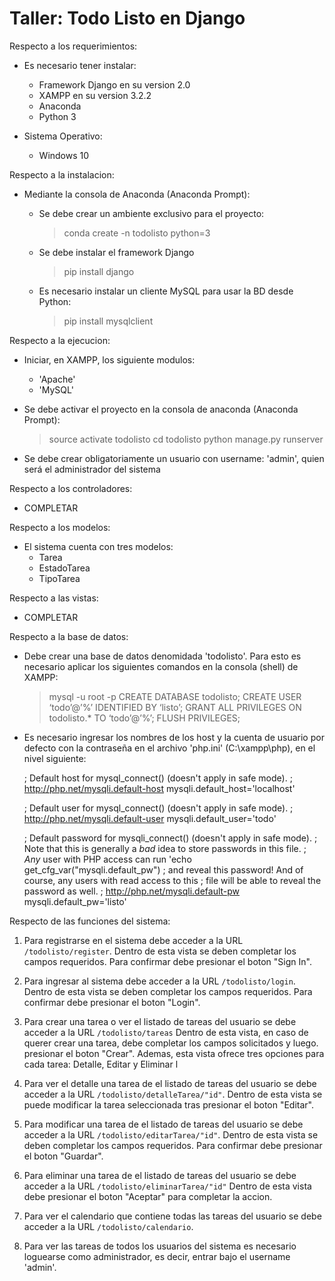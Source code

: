# Taller: Todo Listo en Django

Respecto a los requerimientos:

  * Es necesario tener instalar:
    * Framework Django en su version 2.0
    * XAMPP en su version 3.2.2
    * Anaconda
    * Python 3

  * Sistema Operativo:
    * Windows 10

Respecto a la instalacion:

  * Mediante la consola de Anaconda (Anaconda Prompt):

    * Se debe crear un ambiente exclusivo para el proyecto:
      > conda create -n todolisto python=3

    * Se debe instalar el framework Django
      > pip install django
    
    * Es necesario instalar un cliente MySQL para usar la BD desde Python:
      > pip install mysqlclient


Respecto a la ejecucion:

  * Iniciar, en XAMPP, los siguiente modulos:
    - 'Apache'
    - 'MySQL' 

  * Se debe activar el proyecto en la consola de anaconda (Anaconda Prompt):
    > source activate todolisto
    > cd todolisto
    > python manage.py runserver
  
  * Se debe crear obligatoriamente un usuario con username: 'admin', quien será el administrador del sistema

Respecto a los controladores:

  * COMPLETAR

Respecto a los modelos:

  * El sistema cuenta con tres modelos:
    - Tarea
    - EstadoTarea
    - TipoTarea

Respecto a las vistas:

  * COMPLETAR

Respecto a la base de datos:

  * Debe crear una base de datos denomidada 'todolisto'. Para esto es necesario aplicar los siguientes comandos en la consola (shell) de XAMPP:

    > mysql -u root -p
    > CREATE DATABASE todolisto;
    > CREATE USER ‘todo’@’%’ IDENTIFIED BY ‘listo’;
    > GRANT ALL PRIVILEGES ON todolisto.* TO ‘todo’@’%’;
    > FLUSH PRIVILEGES;
  
  * Es necesario ingresar los nombres de los host y la cuenta de usuario por defecto con la contraseña en el archivo 'php.ini' (C:\xampp\php), en el nivel siguiente:

    ; Default host for mysql_connect() (doesn't apply in safe mode).
    ; http://php.net/mysqli.default-host
    mysqli.default_host='localhost'

    ; Default user for mysql_connect() (doesn't apply in safe mode).
    ; http://php.net/mysqli.default-user
    mysqli.default_user='todo'

    ; Default password for mysqli_connect() (doesn't apply in safe mode).
    ; Note that this is generally a *bad* idea to store passwords in this file.
    ; *Any* user with PHP access can run 'echo get_cfg_var("mysqli.default_pw")
    ; and reveal this password!  And of course, any users with read access to this
    ; file will be able to reveal the password as well.
    ; http://php.net/mysqli.default-pw
    mysqli.default_pw='listo'




Respecto de las funciones del sistema:

1. Para registrarse en el sistema debe acceder a la URL `/todolisto/register`. Dentro de esta vista se deben completar los campos requeridos. Para confirmar debe presionar el boton "Sign In".

2. Para ingresar al sistema debe acceder a la URL `/todolisto/login`. Dentro de esta vista se deben completar los campos requeridos. Para confirmar debe presionar el boton "Login".

3. Para crear una tarea o ver el listado de tareas del usuario se debe acceder a la URL `/todolisto/tareas`
Dentro de esta vista, en caso de querer crear una tarea, debe completar los campos solicitados y luego. presionar el boton "Crear". Ademas, esta vista ofrece tres opciones para cada tarea: Detalle, Editar y Eliminar l

4. Para ver el detalle una tarea de el listado de tareas del usuario se debe acceder a la URL `/todolisto/detalleTarea/"id"`.
Dentro de esta vista se puede modificar la tarea seleccionada tras presionar el boton "Editar".

5. Para modificar una tarea de el listado de tareas del usuario se debe acceder a la URL `/todolisto/editarTarea/"id"`. Dentro de esta vista se deben completar los campos requeridos. Para confirmar debe presionar el boton "Guardar".

5. Para eliminar una tarea de el listado de tareas del usuario se debe acceder a la URL `/todolisto/eliminarTarea/"id"`
Dentro de esta vista debe presionar el boton "Aceptar" para completar la accion.

6. Para ver el calendario que contiene todas las tareas del usuario se debe acceder a la URL `/todolisto/calendario`.

7. Para ver las tareas de todos los usuarios del sistema es necesario loguearse como administrador, es decir, entrar bajo el username 'admin'. 
 